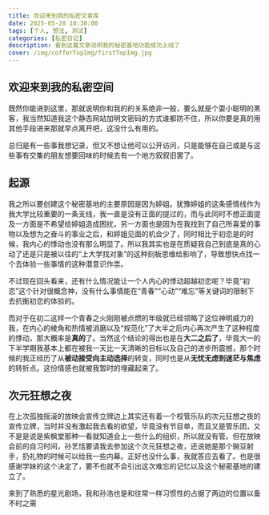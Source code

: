 ```yaml
---
title: 欢迎来到我的私密文章库
date: 2025-05-28 10:30:00
tags: [个人, 想法, 测试]
categories: [私密日记]
description: 看到这篇文章说明我的秘密基地功能成功上线了
cover: /img/cofferTopImg/firstTopImg.jpg
---
```


## 欢迎来到我的私密空间

既然你能进到这里，那就说明你和我的的关系绝非一般，要么就是个耍小聪明的黑客，我当然知道我这个静态网站加明文密码的方式谁都防不住，所以你要是真的用其他手段进来那就早点离开吧，这没什么有用的。

总归是有一些事我想记录，但又不想让他可以公开访问，只是能够在自己或是与这些事有交集的朋友想要回味的时候去有一个地方叙叙旧罢了。

## 起源

我之所以要创建这个秘密基地的主要原因是因为婷姐。犹豫婷姐的这条感情线作为我大学比较重要的一条支线，我一直是没有正面的提过的，而与此同时不想正面提及一方面是不希望给婷姐造成困扰，另一方面也是因为在我找到了自己所喜爱的事物以及想为之奋斗的事业之后，和婷姐见面的机会少了，同时相比于初恋是的时候，我内心的悸动也没有那么明显了。所以我其实也是在质疑我自己到底是真的心动了还是只是被以往的“上大学找对象”的这种刻板思维给影响了，导致想快点找一个去体验一些事情的这种潜意识作祟。

不过现在回头看来，还有什么情况能让一个人内心的悸动超越初恋呢？毕竟“初恋”这个针对很概念神，没有什么事情能在“青春”“心动”“难忘”等关键词的限制下去抗衡初恋的体验的。

而对于在初二这样一个青春之火刚刚被点燃的年级就已经领略了这位神明威力的我，在内心的棱角和热情被消磨以及“规范化”了大半之后内心再次产生了这种程度的悸动，那大概率是**真的**了。当然这个结论的得出也是在**大二之后了**，毕竟大一的下半学期我基本上都在被我一天比一天清晰的目标以及自己的进步所震撼，那个时候的我正经历了从**被动接受向主动选择**的转变，同时也是从**无忧无虑到迷茫与焦虑**的转折点。这份情感也就被我暂时的埋藏起来了。

## 次元狂想之夜

在上次孤独摇滚的放映会宣传立牌边上其实还有着一个校管乐队的次元狂想之夜的宣传立牌，当时并没有激起我去看的欲望，毕竟没有节目单，而且又是管乐团，又不是是说是紫枫堂那种一看就知道会上一些什么的组织，所以就没有管。但在放映会前的自习时间，孙艺恬要请我去参加这个次元狂想之夜，还说她是那个豌豆射手，扔礼物的时候可以给我一些内幕。正好也没什么事，我就答应去看了。也是很感谢学妹的这个决定了，要不也就不会引出这次难忘的记忆以及这个秘密基地的建立了。

来到了熟悉的星光剧场，我和孙浩也是和往常一样习惯性的占据了两边的位置以备不时之需
